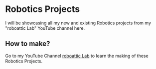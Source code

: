 # Robotics Projects
I will be showcasing all my new and existing Robotics projects from my "roboattic Lab" YouTube channel here.

## How to make?
Go to my YouTube Channel [roboattic Lab](https://www.youtube.com/@roboatticLab) to learn the making of these Robotics Projects.

